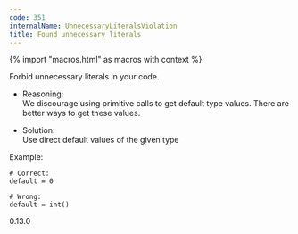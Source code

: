 ```yaml
---
code: 351
internalName: UnnecessaryLiteralsViolation
title: Found unnecessary literals
---
```


{% import "macros.html" as macros with context %}

Forbid unnecessary literals in your code.

  - Reasoning:  
    We discourage using primitive calls to get default type values.
    There are better ways to get these values.

  - Solution:  
    Use direct default values of the given type

Example:

    # Correct:
    default = 0
    
    # Wrong:
    default = int()

<div class="versionadded">

0.13.0

</div>